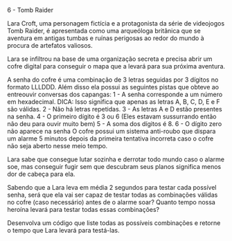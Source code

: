 6 - Tomb Raider

Lara Croft, uma personagem fictícia e a protagonista da série de videojogos Tomb Raider, é apresentada como uma arqueóloga britânica que se aventura em antigas tumbas e ruínas perigosas ao redor do mundo à procura de artefatos valiosos.

Lara se infiltrou na base de uma organização secreta e precisa abrir um cofre digital para conseguir o mapa que a levará para sua próxima aventura.

A senha do cofre é uma combinação de 3 letras seguidas por 3 dígitos no formato LLLDDD. Além disso ela possui as seguintes pistas que obteve ao entreouvir conversas dos capangas:
1 - A senha corresponde a um número em hexadecimal.
DICA: Isso significa que apenas as letras A, B, C, D, E e F são válidas.
2 - Não há letras repetidas.
3 - As letras A e D estão presentes na senha.
4 - O primeiro dígito é 3 ou 6 (Eles estavam sussurrando então não deu para ouvir muito bem)
5 - A soma dos dígitos é 8.
6 - O dígito zero não aparece na senha
O cofre possui um sistema anti-roubo que dispara um alarme 5 minutos depois da primeira tentativa incorreta caso o cofre não seja aberto nesse meio tempo.

Lara sabe que consegue lutar sozinha e derrotar todo mundo caso o alarme soe, mas conseguir fugir sem que descubram seus planos significa menos dor de cabeça para ela.

Sabendo que a Lara leva em média 2 segundos para testar cada possível senha, será que ela vai ser capaz de testar todas as combinações válidas no cofre (caso necessário) antes de o alarme soar? Quanto tempo nossa heroína levará para testar todas essas combinações?

Desenvolva um código que liste todas as possíveis combinações e retorne o tempo que Lara levará para testá-las.

